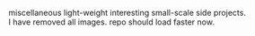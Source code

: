 miscellaneous light-weight interesting small-scale side projects.   <br />
I have removed all images. repo should load faster now.
